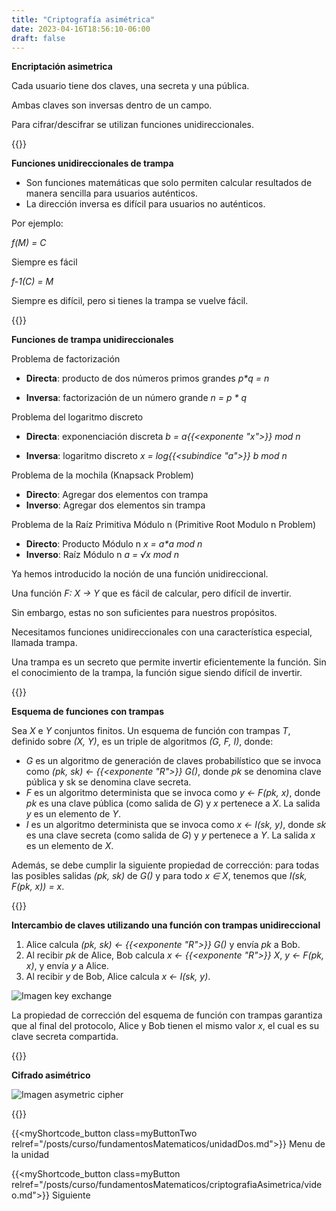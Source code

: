 ```yaml
---
title: "Criptografía asimétrica"
date: 2023-04-16T18:56:10-06:00
draft: false
---
```


**Encriptación asimetrica**

Cada usuario tiene dos claves, una secreta y una pública.

Ambas claves son inversas dentro de un campo.

Para cifrar/descifrar se utilizan funciones unidireccionales.

{{<salto>}}

**Funciones unidireccionales de trampa**

- Son funciones matemáticas que solo permiten calcular resultados de manera sencilla para usuarios auténticos.
- La dirección inversa es difícil para usuarios no auténticos.

Por ejemplo:

_f(M) = C_

Siempre es fácil

_f-1(C) = M_

Siempre es difícil, pero si tienes la trampa se vuelve fácil.

{{<salto>}}

**Funciones de trampa unidireccionales**

Problema de factorización

- **Directa**: producto de dos números primos grandes _p*q = n_

- **Inversa**: factorización de un número grande _n = p * q_

Problema del logaritmo discreto

- **Directa**: exponenciación discreta _b = a{{<exponente "x">}} mod n_

- **Inversa**: logaritmo discreto _x = log{{<subindice "a">}} b mod n_

Problema de la mochila (Knapsack Problem)

- **Directo**: Agregar dos elementos con trampa
- **Inverso**: Agregar dos elementos sin trampa

Problema de la Raíz Primitiva Módulo n (Primitive Root Modulo n Problem)

- **Directo**: Producto Módulo n _x = a*a mod n_
- **Inverso**: Raíz Módulo n _a = √x mod n_

Ya hemos introducido la noción de una función unidireccional.

Una función _F: X → Y_ que es fácil de calcular, pero difícil de invertir.

Sin embargo, estas no son suficientes para nuestros propósitos.

Necesitamos funciones unidireccionales con una característica especial, llamada trampa.

Una trampa es un secreto que permite invertir eficientemente la función. Sin el conocimiento de la trampa, la función sigue siendo difícil de invertir.

{{<salto>}}

**Esquema de funciones con trampas**

Sea _X_ e _Y_ conjuntos finitos. Un esquema de función con trampas _T_, definido sobre _(X, Y)_, es un triple de algoritmos _(G, F, I)_, donde:

- _G_ es un algoritmo de generación de claves probabilístico que se invoca como _(pk, sk) ← {{<exponente "R">}} G()_, donde _pk_ se denomina clave pública y sk se denomina clave secreta.
- _F_ es un algoritmo determinista que se invoca como _y ← F(pk, x)_, donde _pk_ es una clave pública (como salida de _G_) y _x_ pertenece a _X_. La salida _y_ es un elemento de _Y_.
- _I_ es un algoritmo determinista que se invoca como _x ← I(sk, y)_, donde _sk_ es una clave secreta (como salida de _G_) y _y_ pertenece a _Y_. La salida _x_ es un elemento de _X_.

Además, se debe cumplir la siguiente propiedad de corrección: para todas las posibles salidas _(pk, sk)_ de _G()_ y para todo _x ∈ X_, tenemos que _I(sk, F(pk, x)) = x_.

{{<salto>}}

**Intercambio de claves utilizando una función con trampas unidireccional**

1. Alice calcula _(pk, sk) ← {{<exponente "R">}} G()_ y envía _pk_ a Bob.
2. Al recibir _pk_ de Alice, Bob calcula _x ← {{<exponente "R">}} X_, _y ← F(pk, x)_, y envía _y_ a Alice.
3. Al recibir _y_ de Bob, Alice calcula _x ← I(sk, y)_.

![Imagen key exchange](/posts/img/unidad2/key_exchange.webp#center)

La propiedad de corrección del esquema de función con trampas garantiza que al final del protocolo, Alice y Bob tienen el mismo valor _x_, el cual es su clave secreta compartida.

{{<salto>}}

**Cifrado asimétrico**

![Imagen asymetric cipher](/posts/img/unidad2/asymmetric_cipher.webp#center)

{{<salto>}}

{{<myShortcode_button class=myButtonTwo relref="/posts/curso/fundamentosMatematicos/unidadDos.md">}} Menu de la unidad

{{<myShortcode_button class=myButton relref="/posts/curso/fundamentosMatematicos/criptografiaAsimetrica/video.md">}} Siguiente